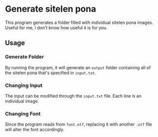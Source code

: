 # Generate sitelen pona
This program generates a folder filled with individual sitelen pona images. Useful for me, I don't know how useful it is for you.
## Usage
### Generate Folder
By running the program, it will generate an `output` folder containing all of the sitelen pona that's specified in `input.txt`.

### Changing Input
The input can be modified through the `input.txt` file. Each line is an individual image.

### Changing Font
Since the program reads from `font.otf`, replacing it with another `.otf` file will alter the font accordingly.